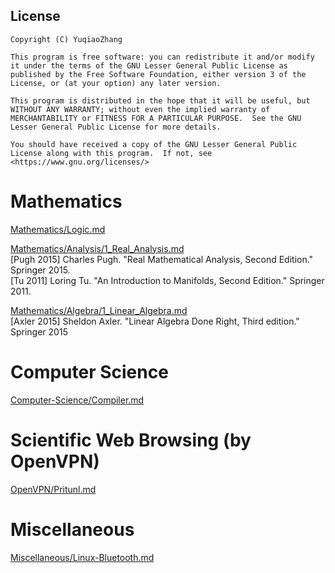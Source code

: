 ## License  
```  
Copyright (C) YuqiaoZhang

This program is free software: you can redistribute it and/or modify it under the terms of the GNU Lesser General Public License as published by the Free Software Foundation, either version 3 of the License, or (at your option) any later version.

This program is distributed in the hope that it will be useful, but WITHOUT ANY WARRANTY; without even the implied warranty of MERCHANTABILITY or FITNESS FOR A PARTICULAR PURPOSE.  See the GNU Lesser General Public License for more details.

You should have received a copy of the GNU Lesser General Public License along with this program.  If not, see <https://www.gnu.org/licenses/>
```  
   
# Mathematics  

[Mathematics/Logic.md](Mathematics/Logic.md)  

[Mathematics/Analysis/1_Real_Analysis.md](Mathematics/Analysis/1_Real_Analysis.md)    
\[Pugh 2015\] Charles Pugh. "Real Mathematical Analysis, Second Edition." Springer 2015.  
\[Tu 2011\] Loring Tu. "An Introduction to Manifolds, Second Edition." Springer 2011.  

[Mathematics/Algebra/1_Linear_Algebra.md](Mathematics/Algebra/1_Linear_Algebra.md)   
\[Axler 2015\] Sheldon Axler. "Linear Algebra Done Right, Third edition." Springer 2015  

# Computer Science 

[Computer-Science/Compiler.md](Computer-Science/Compiler.md)  

# Scientific Web Browsing (by OpenVPN)

[OpenVPN/Pritunl.md](OpenVPN/Pritunl.md)

# Miscellaneous  

[Miscellaneous/Linux-Bluetooth.md](Miscellaneous/Linux-Bluetooth.md)
